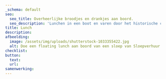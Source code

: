 ```yaml
---
_schema: default
seo:
  seo_title: Overheerlijke broodjes en drankjes aan boord.
  seo_description: 'Lunchen in een boot en varen door het historische centrum van Bolsward '
title: Lunch
description:
afbeelding:
  image: /assets/img/uploads/shutterstock-1033355422.jpg
  alt: Doe een floating lunch aan boord van een sloep van Sloepverhuur Bolsward
checklist:
button:
  text:
  url:
samenwerking:
---
```


